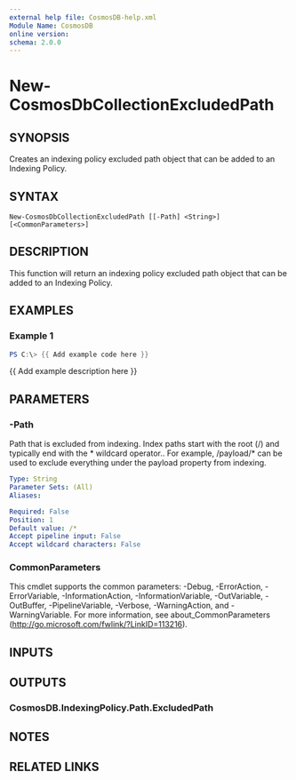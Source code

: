 ```yaml
---
external help file: CosmosDB-help.xml
Module Name: CosmosDB
online version:
schema: 2.0.0
---
```


# New-CosmosDbCollectionExcludedPath

## SYNOPSIS
Creates an indexing policy excluded path object that can be
added to an Indexing Policy.

## SYNTAX

```
New-CosmosDbCollectionExcludedPath [[-Path] <String>] [<CommonParameters>]
```

## DESCRIPTION
This function will return an indexing policy excluded path
object that can be added to an Indexing Policy.

## EXAMPLES

### Example 1
```powershell
PS C:\> {{ Add example code here }}
```

{{ Add example description here }}

## PARAMETERS

### -Path
Path that is excluded from indexing.
Index paths start with the
root (/) and typically end with the * wildcard operator..
For example, /payload/* can be used to exclude everything under
the payload property from indexing.

```yaml
Type: String
Parameter Sets: (All)
Aliases:

Required: False
Position: 1
Default value: /*
Accept pipeline input: False
Accept wildcard characters: False
```

### CommonParameters
This cmdlet supports the common parameters: -Debug, -ErrorAction, -ErrorVariable, -InformationAction, -InformationVariable, -OutVariable, -OutBuffer, -PipelineVariable, -Verbose, -WarningAction, and -WarningVariable.
For more information, see about_CommonParameters (http://go.microsoft.com/fwlink/?LinkID=113216).

## INPUTS

## OUTPUTS

### CosmosDB.IndexingPolicy.Path.ExcludedPath

## NOTES

## RELATED LINKS
